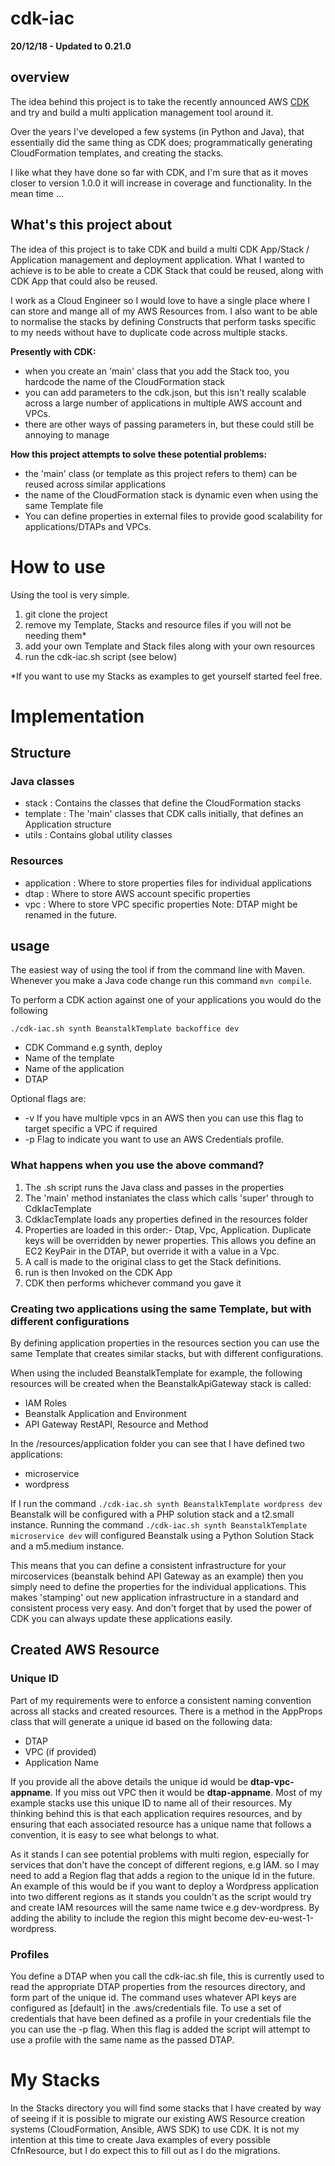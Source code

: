 # cdk-iac

**20/12/18 - Updated to 0.21.0**

## overview 
The idea behind this project is to take the recently announced AWS [CDK](https://awslabs.github.io/aws-cdk/index.html)
and try and build a multi application management tool around it.

Over the years I've developed a few systems (in Python and Java), that essentially did the same thing as CDK does;
programmatically generating CloudFormation templates, and creating the stacks.

I like what they have done so far with CDK, and I'm sure that as it moves closer to version 1.0.0 it will increase in
coverage and functionality. In the mean time ...

## What's this project about
The idea of this project is to take CDK and build a multi CDK App/Stack / Application management and deployment application.
What I wanted to achieve is to be able to create a CDK Stack that could be reused, along with CDK App that could also be
reused.

I work as a Cloud Engineer so I would love to have a single place where I can store and mange all of my AWS 
Resources from. I also want to be able to normalise the stacks by defining Constructs that perform tasks specific to 
my needs without have to duplicate code across multiple stacks. 


**Presently with CDK:**
*  when you create an 'main' class that you add the Stack too, you hardcode the name of the CloudFormation stack
*  you can add parameters to the cdk.json, but this isn't really scalable across a large number of applications in multiple AWS account and VPCs.
*  there are other ways of passing parameters in, but these could still be annoying to manage

**How this project attempts to solve these potential problems:**
*  the 'main' class (or template as this project refers to them) can be reused across similar applications
*  the name of the CloudFormation stack is dynamic even when using the same Template file
*  You can define properties in external files to provide good scalability for applications/DTAPs and VPCs.

# How to use
Using the tool is very simple.
1.  git clone the project
2.  remove my Template, Stacks and resource files if you will not be needing them*
3.  add your own Template and Stack files along with your own resources
4.  run the cdk-iac.sh script (see below)

*If you want to use my Stacks as examples to get yourself started feel free.

# Implementation
## Structure
### Java classes
*  stack : Contains the classes that define the CloudFormation stacks
*  template : The 'main' classes that CDK calls initially, that defines an Application structure
*  utils : Contains global utility classes

### Resources
*  application : Where to store properties files for individual applications
*  dtap : Where to store AWS account specific properties
*  vpc : Where to store VPC specific properties
Note: DTAP might be renamed in the future.

## usage
The easiest way of using the tool if from the command line with Maven. Whenever you make a Java code change run this 
command ```mvn compile```.

To perform a CDK action against one of your applications you would do the following 

```./cdk-iac.sh synth BeanstalkTemplate backoffice dev```

*  CDK Command e.g synth, deploy
*  Name of the template
*  Name of the application
*  DTAP

Optional flags are:
*  -v If you have multiple vpcs in an AWS then you can use this flag to target specific a VPC if required
*  -p Flag to indicate you want to use an AWS Credentials profile.

### What happens when you use the above command?
1.  The .sh script runs the Java class and passes in the properties
2.  The 'main' method instaniates the class which calls 'super' through to CdkIacTemplate
3.  CdkIacTemplate loads any properties defined in the resources folder
4.  Properties are loaded in this order:- Dtap, Vpc, Application. Duplicate keys will be overridden by newer properties. This allows you define an EC2 KeyPair in the DTAP, but override it with a value in a Vpc.
5.  A call is made to the original class to get the Stack definitions.
6.  run is then Invoked on the CDK App
7.  CDK then performs whichever command you gave it

### Creating two applications using the same Template, but with different configurations
By defining application properties in the resources section you can use the same Template that creates similar stacks, but
with different configurations.

When using the included BeanstalkTemplate for example, the following resources will be created when the BeanstalkApiGateway
stack is called:

*  IAM Roles
*  Beanstalk Application and Environment
*  API Gateway RestAPI, Resource and Method

In the /resources/application folder you can see that I have defined two applications:
*  microservice
*  wordpress

If I run the command ```./cdk-iac.sh synth BeanstalkTemplate wordpress dev``` Beanstalk will be configured
with a PHP solution stack and a t2.small instance. 
Running the command ```./cdk-iac.sh synth BeanstalkTemplate microservice dev``` will configured Beanstalk 
using a Python Solution Stack and a m5.medium instance.

This means that you can define a consistent infrastructure for your mircoservices (beanstalk behind API
Gateway as an example) then you simply need to define the properties for the individual applications. This makes 
'stamping' out new application infrastructure in a standard and consistent process very easy. And don't forget that by
used the power of CDK you can always update these applications easily.

## Created AWS Resource
### Unique ID
Part of my requirements were to enforce a consistent naming convention across all stacks and created resources. There is
a method in the AppProps class that will generate a unique id based on the following data:

*  DTAP
*  VPC (if provided)
*  Application Name

If you provide all the above details the unique id would be **dtap-vpc-appname**. If you miss out VPC then it would be 
**dtap-appname**. Most of my example stacks use this unique ID to name all of their resources. My thinking behind this
is that each application requires resources, and by ensuring that each associated resource has a unique name that follows
a convention, it is easy to see what belongs to what.

As it stands I can see potential problems with multi region, especially for services that don't have the concept of 
different regions, e.g IAM. so I may need to add a Region flag that adds a region to the unique Id in the future.
An example of this would be if you want to deploy a Wordpress application into two different regions as it stands you
couldn't as the script would try and create IAM resources will the same name twice e.g dev-wordpress. By adding the
ability to include the region this might become dev-eu-west-1-wordpress. 

### Profiles
You define a DTAP when you call the cdk-iac.sh file, this is currently used to read the appropriate DTAP properties from 
the resources directory, and form part of the unique id. The command uses whatever API keys are configured as
[default] in the .aws/credentials file.
To use a set of credentials that have been defined as a profile in your credentials file the you can use the -p
flag. When this flag is added the script will attempt to use a profile with the same name as the passed DTAP.

# My Stacks
In the Stacks directory you will find some stacks that I have created by way of seeing if it is possible to migrate our 
existing AWS Resource creation systems (CloudFormation, Ansible, AWS SDK) to use CDK. It is not my intention at this 
time to create Java examples of every possible CfnResource, but I do expect this to fill out as I do the migrations.

